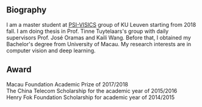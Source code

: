 ## Biography

I am a master student at [PSI-VISICS](https://www.esat.kuleuven.be/psi) group of KU Leuven starting from 2018 fall. I am doing thesis in Prof. Tinne Tuytelaars's group with daily supervisors Prof. José Oramas and Kaili Wang. Before that, I obtained my Bachelor's degree from University of Macau. My research interests are in computer vision and deep learning.

## Award
Macau Foundation Academic Prize of 2017/2018  
The China Telecom Scholarship for the academic year of 2015/2016  
Henry Fok Foundation Scholarship for academic year of 2014/2015


